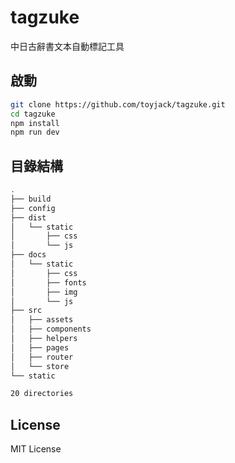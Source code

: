 # tagzuke

中日古辭書文本自動標記工具

## 啟動

```bash
git clone https://github.com/toyjack/tagzuke.git
cd tagzuke
npm install
npm run dev
```

## 目錄結構

```bash
.
├── build
├── config
├── dist
│   └── static
│       ├── css
│       └── js
├── docs
│   └── static
│       ├── css
│       ├── fonts
│       ├── img
│       └── js
├── src
│   ├── assets
│   ├── components
│   ├── helpers
│   ├── pages
│   ├── router
│   └── store
└── static

20 directories
```

## License

MIT License
